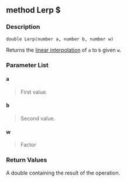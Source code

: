## method Lerp $ ##

### Description ###
	double Lerp(number a, number b, number w)
Returns the [linear interpolation](http://en.wikipedia.org/wiki/Linear_interpolation) of `a` to `b` given `w`.

### Parameter List ###
#### a ####
> First value.

#### b ####
> Second value.

#### w ####
> Factor

### Return Values ###
A double containing the result of the operation.